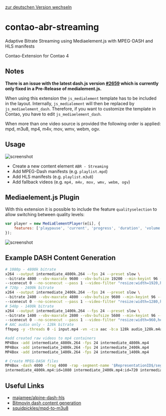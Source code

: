 [zur deutschen Version wechseln](https://github.com/postyou/contao-abr-streaming-bundle/blob/master/README.de.md)
# contao-abr-streaming
Adaptive Bitrate Streaming using Mediaelement.js with MPEG-DASH and HLS manifests

Contao-Extension for Contao 4

## Notes

**There is an issue with the latest dash.js version [#2659](https://github.com/mediaelement/mediaelement/issues/2659) which is currently only fixed in a Pre-Release of medialement.js.**

When using this extension the `js_medialement` template has to be included in the layout. Internally, `js_medialement` will then be replaced by `js_mediaelement_dash`. Therefore, if you want to customize the template in Contao, you have to edit `js_mediaelement_dash`.

When more than one video source is provided the following order is applied: mpd, m3u8, mp4, m4v, mov, wmv, webm, ogv.

## Usage
![screenshot](https://github.com/postyou/contao-abr-streaming-bundle/blob/master/readme_img/Element.png)

* Create a new content element `ABR - Streaming`
* Add MPEG-Dash manifests (e.g. `playlist.mpd`)
* Add HLS manifests (e.g. `playlist.m3u8`)
* Add fallback videos (e.g. `mp4, m4v, mov, wmv, webm, ogv`)

## Mediaelement.js Plugin
With this extension it is possible to include the feature `qualityselection` to allow switching between quality levels:
```js
var player = new MediaElementPlayer(e[i], {
    features: ['playpause', 'current', 'progress', 'duration', 'volume', 'qualityselection', 'fullscreen']
});
```

![screenshot](https://github.com/postyou/contao-abr-streaming-bundle/blob/master/readme_img/Plugin.png)

## Example DASH Content Generation
```sh
# 1080p - 4800k bitrate
x264 --output intermediate_4800k.264 --fps 24 --preset slow \
--bitrate 4800 --vbv-maxrate 9600 --vbv-bufsize 19200 --min-keyint 96 --keyint 96 \
--scenecut 0 --no-scenecut --pass 1 --video-filter "resize:width=1920,height=1080" input.mp4
# 720p - 2400k bitrate
x264 --output intermediate_2400k.264 --fps 24 --preset slow \
--bitrate 2400 --vbv-maxrate 4800 --vbv-bufsize 9600 --min-keyint 96 --keyint 96 \
--scenecut 0 --no-scenecut --pass 1 --video-filter "resize:width=1280,height=720" input.mp4
# 540p - 1400k bitrate
x264 --output intermediate_1400k.264 --fps 24 --preset slow \
--bitrate 1400 --vbv-maxrate 2800 --vbv-bufsize 5600 --min-keyint 96 --keyint 96 \
--scenecut 0 --no-scenecut --pass 1 --video-filter "resize:width=960,height=540" input.mp4
# AAC audio only - 128k bitrate
ffmpeg -y -threads 0 -i input.mp4 -vn -c:a aac -b:a 128k audio_128k.m4a

#add created raw videos to mp4 containers
MP4Box -add intermediate_4800k.264 -fps 24 intermediate_4800k.mp4
MP4Box -add intermediate_2400k.264 -fps 24 intermediate_2400k.mp4
MP4Box -add intermediate_1400k.264 -fps 24 intermediate_1400k.mp4

# Create MPEG-DASH files
MP4Box -dash 4000 -frag 4000 -rap -segment-name '$RepresentationID$/segment_' -url-template -out playlist.mpd \
intermediate_4800k.mp4:id=1080 intermediate_2400k.mp4:id=720 intermediate_1400k.mp4:id=540 audio.m4a:id=audio
```

## Useful Links
* [majamee/alpine-dash-hls](https://github.com/majamee/alpine-dash-hls)
* [Bitmovin dash content generation](https://bitmovin.com/mp4box-dash-content-generation-x264/)
* [squidpickles/mpd-to-m3u8](https://github.com/squidpickles/mpd-to-m3u8)

